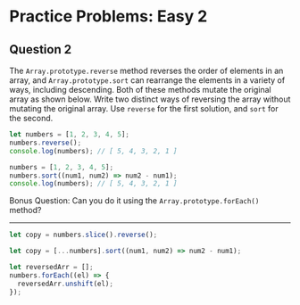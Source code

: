 # Practice Problems: Easy 2

## Question 2

The `Array.prototype.reverse` method reverses the order of elements in an array, and `Array.prototype.sort` can rearrange the elements in a variety of ways, including descending. Both of these methods mutate the original array as shown below. Write two distinct ways of reversing the array without mutating the original array. Use `reverse` for the first solution, and `sort` for the second.

```js
let numbers = [1, 2, 3, 4, 5];
numbers.reverse();
console.log(numbers); // [ 5, 4, 3, 2, 1 ]

numbers = [1, 2, 3, 4, 5];
numbers.sort((num1, num2) => num2 - num1);
console.log(numbers); // [ 5, 4, 3, 2, 1 ]
```

Bonus Question: Can you do it using the `Array.prototype.forEach()` method?

---

```js
let copy = numbers.slice().reverse();
```

```js
let copy = [...numbers].sort((num1, num2) => num2 - num1);
```

```js
let reversedArr = [];
numbers.forEach((el) => {
  reversedArr.unshift(el);
});
```
